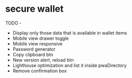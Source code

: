 # secure wallet

TODO -

- Display only those data that is available in wallet items
- Mobile view drawer toggle
- Mobile view responsive
- Password generator
- Copy clipboard btn
- New version alert, reload btn
- Lighthouse optimization and list it inside pwaDirectory
- Remove confirmation box
